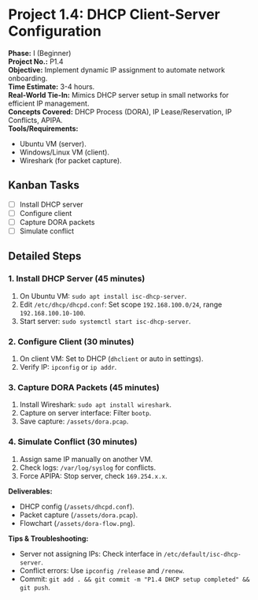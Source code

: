 # Project 1.4: DHCP Client-Server Configuration

**Phase:** I (Beginner)  
**Project No.:** P1.4  
**Objective:** Implement dynamic IP assignment to automate network onboarding.  
**Time Estimate:** 3-4 hours.  
**Real-World Tie-In:** Mimics DHCP server setup in small networks for efficient IP management.  
**Concepts Covered:** DHCP Process (DORA), IP Lease/Reservation, IP Conflicts, APIPA.  
**Tools/Requirements:** 
- Ubuntu VM (server).
- Windows/Linux VM (client).
- Wireshark (for packet capture).

## Kanban Tasks
- [ ] Install DHCP server
- [ ] Configure client
- [ ] Capture DORA packets
- [ ] Simulate conflict

## Detailed Steps

### 1. Install DHCP Server (45 minutes)
1. On Ubuntu VM: `sudo apt install isc-dhcp-server`.
2. Edit `/etc/dhcp/dhcpd.conf`: Set scope `192.168.100.0/24`, range `192.168.100.10-100`.
3. Start server: `sudo systemctl start isc-dhcp-server`.

### 2. Configure Client (30 minutes)
1. On client VM: Set to DHCP (`dhclient` or auto in settings).
2. Verify IP: `ipconfig` or `ip addr`.

### 3. Capture DORA Packets (45 minutes)
1. Install Wireshark: `sudo apt install wireshark`.
2. Capture on server interface: Filter `bootp`.
3. Save capture: `/assets/dora.pcap`.

### 4. Simulate Conflict (30 minutes)
1. Assign same IP manually on another VM.
2. Check logs: `/var/log/syslog` for conflicts.
3. Force APIPA: Stop server, check `169.254.x.x`.

**Deliverables:** 
- DHCP config (`/assets/dhcpd.conf`).
- Packet capture (`/assets/dora.pcap`).
- Flowchart (`/assets/dora-flow.png`).

**Tips & Troubleshooting:** 
- Server not assigning IPs: Check interface in `/etc/default/isc-dhcp-server`.
- Conflict errors: Use `ipconfig /release` and `/renew`.
- Commit: `git add . && git commit -m "P1.4 DHCP setup completed" && git push`.